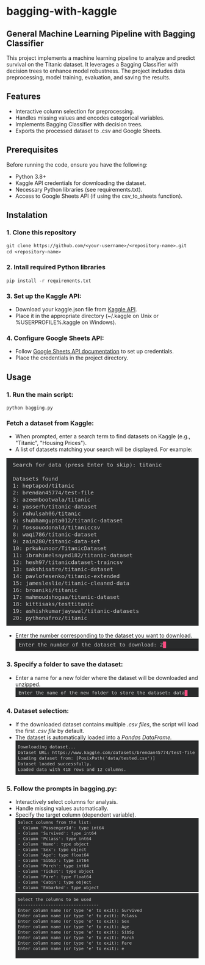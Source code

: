 # bagging-with-kaggle

## General Machine Learning Pipeline with Bagging Classifier

This project implements a machine learning pipeline to analyze and predict survival on the Titanic dataset. It leverages a Bagging Classifier with decision trees to enhance model robustness. The project includes data preprocessing, model training, evaluation, and saving the results.

## Features

- Interactive column selection for preprocessing.
- Handles missing values and encodes categorical variables.
- Implements Bagging Classifier with decision trees.
- Exports the processed dataset to .csv and Google Sheets.

## Prerequisites

Before running the code, ensure you have the following:

- Python 3.8+
- Kaggle API credentials for downloading the dataset.
- Necessary Python libraries (see requirements.txt).
- Access to Google Sheets API (if using the csv_to_sheets function).

## Instalation

### 1. Clone this repository

``` 
git clone https://github.com/<your-username>/<repository-name>.git 
cd <repository-name>
```

### 2. Intall required Python libraries
```
pip install -r requirements.txt
```

### 3. Set up the Kaggle API:
- Download your kaggle.json file from [Kaggle API](https://www.kaggle.com/docs/api).
- Place it in the appropriate directory (~/.kaggle on Unix or %USERPROFILE%\.kaggle on Windows).

### 4. Configure Google Sheets API:
- Follow [Google Sheets API documentation](https://developers.google.com/sheets/api/guides/concepts) to set up credentials.
- Place the credentials in the project directory.

## Usage

### 1. Run the main script:

```
python bagging.py
```

### Fetch a dataset from Kaggle:

- When prompted, enter a search term to find datasets on Kaggle (e.g., "Titanic", "Housing Prices").
- A list of datasets matching your search will be displayed. For example:

![Titanic example](./images/pic1.png)

- Enter the number corresponding to the dataset you want to download.
![Titanic example 2](./images/pic2.png)

### 3. Specify a folder to save the dataset:

- Enter a name for a new folder where the dataset will be downloaded and unzipped.
![Titanic example 3](./images/pic3.png)

### 4. Dataset selection:

- If the downloaded dataset contains multiple *.csv files*, the script will load the first *.csv file* by default.
- The dataset is automatically loaded into a *Pandas DataFrame.*
![Titanic example 4](./images/pic4.png)

### 5. Follow the prompts in bagging.py:

- Interactively select columns for analysis.
- Handle missing values automatically.
- Specify the target column (dependent variable).
![Titanic example 5](./images/pic5.png)
![Titanic example 6](./images/pic6.png)